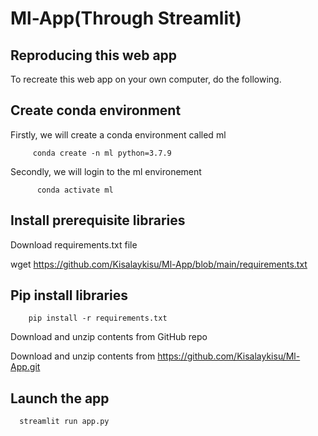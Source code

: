 # Ml-App(Through Streamlit)


## Reproducing this web app
To recreate this web app on your own computer, do the following.

## Create conda environment

 Firstly, we will create a conda environment called ml
   
         conda create -n ml python=3.7.9
   
 Secondly, we will login to the ml environement

          conda activate ml
   
##  Install prerequisite libraries

Download requirements.txt file

wget  https://github.com/Kisalaykisu/Ml-App/blob/main/requirements.txt

##  Pip install libraries

        pip install -r requirements.txt


Download and unzip contents from GitHub repo

Download and unzip contents from https://github.com/Kisalaykisu/Ml-App.git

##  Launch the app

      streamlit run app.py
